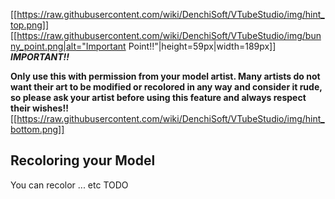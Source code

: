 
[[https://raw.githubusercontent.com/wiki/DenchiSoft/VTubeStudio/img/hint_top.png]]
[[https://raw.githubusercontent.com/wiki/DenchiSoft/VTubeStudio/img/bunny_point.png|alt="Important Point!!"|height=59px|width=189px]]<br/>
**_IMPORTANT!!_**

**Only use this with permission from your model artist. Many artists do not want their art to be modified or recolored in any way and consider it rude, so please ask your artist before using this feature and always respect their wishes!!**
[[https://raw.githubusercontent.com/wiki/DenchiSoft/VTubeStudio/img/hint_bottom.png]]




## Recoloring your Model

You can recolor ... etc TODO